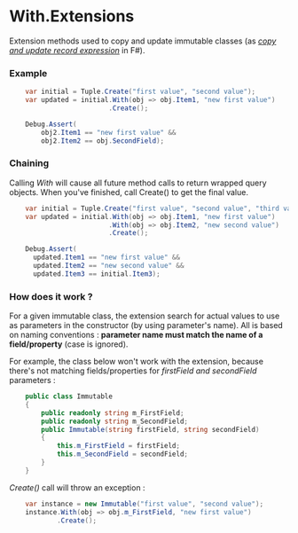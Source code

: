 With.Extensions
===================

Extension methods used to copy and update immutable classes (as [_copy and update record expression_](https://msdn.microsoft.com/en-us/library/dd233184.aspx) in F#).

### Example
```C#
    var initial = Tuple.Create("first value", "second value");
    var updated = initial.With(obj => obj.Item1, "new first value")
                         .Create();  

    Debug.Assert(
    	obj2.Item1 == "new first value" &&
    	obj2.Item2 == obj.SecondField);
```
### Chaining
Calling _With_ will cause all future method calls to return wrapped query objects. When you've finished, call Create() to get the final value.
```C#
    var initial = Tuple.Create("first value", "second value", "third value");
    var updated = initial.With(obj => obj.Item1, "new first value")
                         .With(obj => obj.Item2, "new second value")
                         .Create();  

    Debug.Assert(
      updated.Item1 == "new first value" &&
      updated.Item2 == "new second value" &&
      updated.Item3 == initial.Item3);
```
### How does it work ?
For a given immutable class, the extension search for actual values to use as parameters in the constructor (by using parameter's name). All is based on naming conventions : **parameter name must match the name of a field/property** (case is ignored).

For example, the class below won't work with the extension, because there's not matching fields/properties for _firstField and secondField_ parameters :
```C#
    public class Immutable
    {
        public readonly string m_FirstField;
        public readonly string m_SecondField;
        public Immutable(string firstField, string secondField)
        {
            this.m_FirstField = firstField;
            this.m_SecondField = secondField;
        }
    }
```
_Create()_ call will throw an exception :
```C#
    var instance = new Immutable("first value", "second value");
    instance.With(obj => obj.m_FirstField, "new first value")
            .Create();
```

